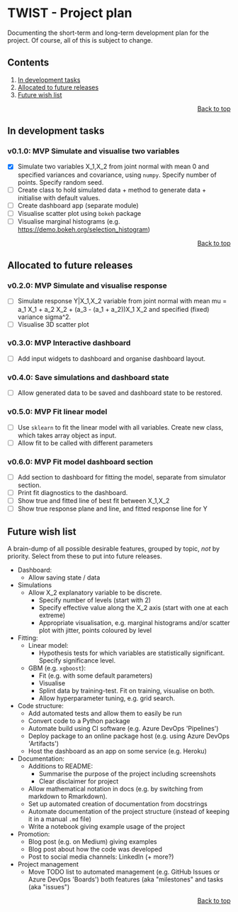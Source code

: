 <!-- To view this file rendered, try opening VSCode and clicking to open the "Preview" pane -->
# TWIST - Project plan
Documenting the short-term and long-term development plan for the project. Of course, all of this is subject to change.

## Contents
<!-- This contents is kept up to date *manually* -->
1. [In development tasks](#In-development-tasks)
1. [Allocated to future releases](#Allocated-to-future-releases)
1. [Future wish list](#Future-wish-list)

<div align="right"><a href="#contents">Back to top</a></div>

## In development tasks
### v0.1.0: MVP Simulate and visualise two variables
- [x] Simulate two variables X_1,X_2 from joint normal with mean 0 and specified variances and covariance, using `numpy`. Specify number of points. Specify random seed.
- [ ] Create class to hold simulated data + method to generate data + initialise with default values.
- [ ] Create dashboard app (separate module)
- [ ] Visualise scatter plot using `bokeh` package
- [ ] Visualise marginal histograms (e.g. <https://demo.bokeh.org/selection_histogram>)

<div align="right"><a href="#contents">Back to top</a></div>

## Allocated to future releases
### v0.2.0: MVP Simulate and visualise response
- [ ] Simulate response Y|X_1,X_2 variable from joint normal with mean mu = a_1 X_1 + a_2 X_2 + (a_3 - (a_1 + a_2))X_1 X_2 and specified (fixed) variance sigma^2.
- [ ] Visualise 3D scatter plot

### v0.3.0: MVP Interactive dashboard
- [ ] Add input widgets to dashboard and organise dashboard layout.

### v0.4.0: Save simulations and dashboard state
- [ ] Allow generated data to be saved and dashboard state to be restored.

### v0.5.0: MVP Fit linear model
- [ ] Use `sklearn` to fit the linear model with all variables. Create new class, which takes array object as input.
- [ ] Allow fit to be called with different parameters

### v0.6.0: MVP Fit model dashboard section
- [ ] Add section to dashboard for fitting the model, separate from simulator section.
- [ ] Print fit diagnostics to the dashboard. 
- [ ] Show true and fitted line of best fit between X_1,X_2
- [ ] Show true response plane and line, and fitted response line for Y

## Future wish list 
A brain-dump of all possible desirable features, grouped by topic, *not* by priority. Select from these to put into future releases.
- Dashboard:
    - Allow saving state / data
- Simulations
    - Allow X_2 explanatory variable to be discrete. 
        - Specify number of levels (start with 2)
        - Specify effective value along the X_2 axis (start with one at each extreme)
        - Appropriate visualisation, e.g. marginal histograms and/or scatter plot with jitter, points coloured by level
- Fitting:
    - Linear model:
        - Hypothesis tests for which variables are statistically significant. Specify significance level.
    - GBM (e.g. `xgboost`):
        - Fit (e.g. with some default parameters)
        - Visualise
        - Splint data by training-test. Fit on training, visualise on both.
        - Allow hyperparameter tuning, e.g. grid search.
- Code structure:
    - Add automated tests and allow them to easily be run
    - Convert code to a Python package
    - Automate build using CI software (e.g. Azure DevOps 'Pipelines')
    - Deploy package to an online package host (e.g. using Azure DevOps 'Artifacts')
    - Host the dashboard as an app on some service (e.g. Heroku)
- Documentation:
    - Additions to README:
        - Summarise the purpose of the project including screenshots 
        - Clear disclaimer for project
    - Allow mathematical notation in docs (e.g. by switching from markdown to Rmarkdown).
    - Set up automated creation of documentation from docstrings
    - Automate documentation of the project structure (instead of keeping it in a manual `.md` file)
    - Write a notebook giving example usage of the project
- Promotion:
    - Blog post (e.g. on Medium) giving examples
    - Blog post about how the code was developed
    - Post to social media channels: LinkedIn (+ more?)
- Project management
    - Move TODO list to automated management (e.g. GitHub Issues or Azure DevOps 'Boards') both features (aka "milestones" and tasks (aka "issues")

<div align="right"><a href="#contents">Back to top</a></div>
